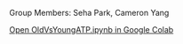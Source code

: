 Group Members: Seha Park, Cameron Yang

[Open OldVsYoungATP.ipynb in Google Colab](https://colab.research.google.com/github/sehapark1/project.github.io/blob/main/OldVsYoungATP.ipynb)
